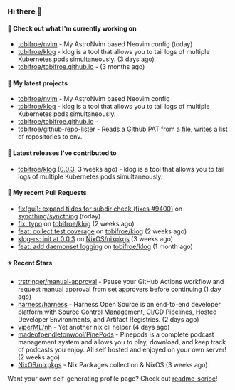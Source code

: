 ### Hi there 👋

#### 👷 Check out what I'm currently working on

- [tobifroe/nvim](https://github.com/tobifroe/nvim) - My AstroNvim based Neovim config (today)
- [tobifroe/klog](https://github.com/tobifroe/klog) - klog is a tool that allows you to tail logs of multiple Kubernetes pods simultaneously. (3 days ago)
- [tobifroe/tobifroe.github.io](https://github.com/tobifroe/tobifroe.github.io) -  (3 months ago)

#### 🌱 My latest projects

- [tobifroe/nvim](https://github.com/tobifroe/nvim) - My AstroNvim based Neovim config
- [tobifroe/klog](https://github.com/tobifroe/klog) - klog is a tool that allows you to tail logs of multiple Kubernetes pods simultaneously.
- [tobifroe/tobifroe.github.io](https://github.com/tobifroe/tobifroe.github.io) - 
- [tobifroe/github-repo-lister](https://github.com/tobifroe/github-repo-lister) - Reads a Github PAT from a file, writes a list of repositories to env.

#### 🔭 Latest releases I've contributed to

- [tobifroe/klog](https://github.com/tobifroe/klog) ([0.0.3](https://github.com/tobifroe/klog/releases/tag/0.0.3), 3 weeks ago) - klog is a tool that allows you to tail logs of multiple Kubernetes pods simultaneously.

#### 🔨 My recent Pull Requests

- [fix(gui): expand tildes for subdir check (fixes #9400)](https://github.com/syncthing/syncthing/pull/9788) on [syncthing/syncthing](https://github.com/syncthing/syncthing) (today)
- [fix: typo](https://github.com/tobifroe/klog/pull/37) on [tobifroe/klog](https://github.com/tobifroe/klog) (2 weeks ago)
- [feat: collect test coverage](https://github.com/tobifroe/klog/pull/35) on [tobifroe/klog](https://github.com/tobifroe/klog) (2 weeks ago)
- [klog-rs: init at 0.0.3](https://github.com/NixOS/nixpkgs/pull/345863) on [NixOS/nixpkgs](https://github.com/NixOS/nixpkgs) (3 weeks ago)
- [feat: add daemonset logging](https://github.com/tobifroe/klog/pull/25) on [tobifroe/klog](https://github.com/tobifroe/klog) (1 month ago)

#### ⭐ Recent Stars

- [trstringer/manual-approval](https://github.com/trstringer/manual-approval) - Pause your GitHub Actions workflow and request manual approval from set approvers before continuing (1 day ago)
- [harness/harness](https://github.com/harness/harness) - Harness Open Source is an end-to-end developer platform with Source Control Management, CI/CD Pipelines, Hosted Developer Environments, and Artifact Registries. (2 days ago)
- [viperML/nh](https://github.com/viperML/nh) - Yet another nix cli helper (4 days ago)
- [madeofpendletonwool/PinePods](https://github.com/madeofpendletonwool/PinePods) - Pinepods is a complete podcast management system and allows you to play, download, and keep track of podcasts you enjoy. All self hosted and enjoyed on your own server! (2 weeks ago)
- [NixOS/nixpkgs](https://github.com/NixOS/nixpkgs) - Nix Packages collection &amp; NixOS (3 weeks ago)


Want your own self-generating profile page? Check out [readme-scribe](https://github.com/muesli/readme-scribe)!


